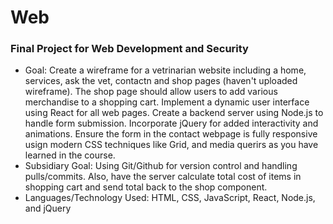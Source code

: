 # Web

### Final Project for Web Development and Security
  - Goal: Create a wireframe for a vetrinarian website including a home, services, ask the vet, contactn and shop pages (haven't uploaded wireframe). The shop page should allow users to add various merchandise to a shopping cart. Implement a dynamic user interface using React for all web pages. Create a backend server using Node.js to handle form submission. Incorporate jQuery for added interactivity and animations. Ensure the form in the contact webpage is fully responsive usign modern CSS techniques like Grid, and media querirs as you have learned in the course.  
  - Subsidiary Goal: Using Git/Github for version control and handling pulls/commits. Also, have the server calculate total cost of items in shopping cart and send total back to the shop component.
  - Languages/Technology Used: HTML, CSS, JavaScript, React, Node.js, and jQuery
